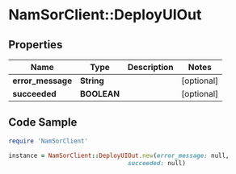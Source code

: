 # NamSorClient::DeployUIOut

## Properties
Name | Type | Description | Notes
------------ | ------------- | ------------- | -------------
**error_message** | **String** |  | [optional] 
**succeeded** | **BOOLEAN** |  | [optional] 

## Code Sample

```ruby
require 'NamSorClient'

instance = NamSorClient::DeployUIOut.new(error_message: null,
                                 succeeded: null)
```


